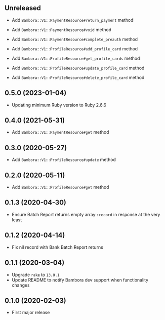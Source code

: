 ## Unreleased

- Add `Bambora::V1::PaymentResource#return_payment` method
- Add `Bambora::V1::PaymentResource#void` method
- Add `Bambora::V1::PaymentResource#complete_preauth` method

- Add `Bambora::V1::ProfileResource#add_profile_card` method
- Add `Bambora::V1::ProfileResource#get_profile_cards` method
- Add `Bambora::V1::ProfileResource#update_profile_card` method
- Add `Bambora::V1::ProfileResource#delete_profile_card` method

## 0.5.0 (2023-01-04)

- Updating minimum Ruby version to Ruby 2.6.6

## 0.4.0 (2021-05-31)

- Add `Bambora::V1::PaymentResource#get` method

## 0.3.0 (2020-05-27)

- Add `Bambora::V1::ProfileResource#update` method

## 0.2.0 (2020-05-11)

- Add `Bambora::V1::ProfileResource#get` method

## 0.1.3 (2020-04-30)

- Ensure Batch Report returns empty array `:record` in response at the very least

## 0.1.2 (2020-04-14)

- Fix nil record with Bank Batch Report returns

## 0.1.1 (2020-03-04)

- Upgrade `rake` to `13.0.1`
- Update README to notify Bambora dev support when functionality changes

## 0.1.0 (2020-02-03)

- First major release
